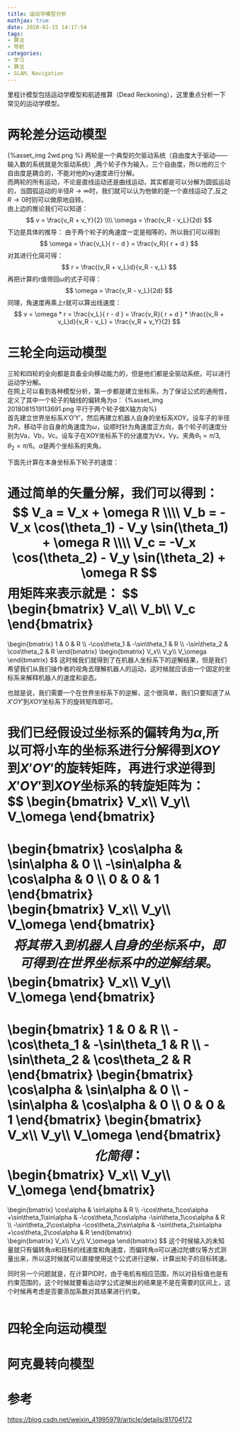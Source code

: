 ```yaml
---
title: 运动学模型分析
mathjax: true
date: 2020-02-15 14:17:54
tags:
- 算法
- 导航
categories:
- 学习
- 算法
- SLAM、Navigation
---
```

里程计模型包括运动学模型和航迹推算（Dead Reckoning），这里重点分析一下常见的运动学模型。
<!--more-->
# 两轮差分运动模型
{%asset_img 2wd.png %}
两轮是一个典型的欠驱动系统（自由度大于驱动——输入数的系统就是欠驱动系统）,两个轮子作为输入，三个自由度，所以他的三个自由度是耦合的，不能对他的xy速度进行分解。  
而两轮的所有运动，不论是直线运动还是曲线运动，其实都是可以分解为圆弧运动的，当圆弧运动的半径$R \to \infty$时，我们就可以认为他做的是一个直线运动了,反之$R \to 0$时则可以做原地自转。  
由上边的推论我们可以知道：
$$
v = \frac{v_R + v_Y}{2} \\\\
\omega = \frac{v_R - v_L}{2d}
$$
下边是具体的推导：
由于两个轮子的角速度一定是相等的，所以我们可以得到
$$
\omega = \frac{v_L}{ r - d } = \frac{v_R}{ r + d }
$$
对其进行化简可得：
$$
r = \frac{(v_R + v_L)d}{v_R - v_L} 
$$
再把计算的r值带回$\omega$的式子可得：
$$
\omega = \frac{v_R - v_L}{2d}
$$
同理，角速度再乘上r就可以算出线速度：
$$
v = \omega * r = \frac{v_L}{ r - d } = \frac{v_R}{ r + d } * \frac{(v_R + v_L)d}{v_R - v_L} = \frac{v_R + v_Y}{2} 
$$
# 三轮全向运动模型
三轮和四轮的全向都是具备全向移动能力的，但是他们都是全驱动系统，可以进行运动学分解。  
在网上可以看到各种模型分析，第一步都是建立坐标系，为了保证公式的通用性，定义了其中一个轮子的轴线的偏转角为$\alpha$：
{%asset_img 2018081519113691.png 平行于两个轮子做X轴方向%}  
首先建立世界坐标系X′O′Y′，然后再建立机器人自身的坐标系XOY。设车子的半径为$R$，移动平台自身的角速度为$\omega$，设顺时针为角速度正方向，各个轮子的速度分别为Va，Vb，Vc。设车子在XOY坐标系下的分速度为Vx，Vy。夹角$\theta_1 = π / 3 , \theta_2 = π / 6$。$\alpha$是两个坐标系的夹角。  

下面先计算在本身坐标系下轮子的速度：  

通过简单的矢量分解，我们可以得到：
$$
V_a = V_x + \omega R \\\\
V_b = -V_x \cos(\theta_1) - V_y \sin(\theta_1) + \omega R \\\\
V_c = -V_x \cos(\theta_2) - V_y \sin(\theta_2) + \omega R 
$$
用矩阵来表示就是：
$$
\begin{bmatrix}
    V_a\\\\
    V_b\\\\
    V_c
\end{bmatrix} 
= 
\begin{bmatrix}
    1 & 0 & R \\\\
    -\cos\theta_1 & -\sin\theta_1 & R \\\\
     -\sin\theta_2 & \cos\theta_2 & R 
\end{bmatrix} 
\begin{bmatrix}
    V_x\\\\
    V_y\\\\
    V_\omega
\end{bmatrix} 
$$
这时候我们就得到了在机器人坐标系下的逆解结果，但是我们希望我们从我们操作者的视角去理解机器人的运动，这时候就应该由一个固定的坐标系来解释机器人的速度和姿态。  

也就是说，我们需要一个在世界坐标系下的逆解，这个很简单，我们只要知道了从$X\prime O Y\prime$到$XOY$坐标系下的旋转矩阵即可。  

我们已经假设过坐标系的偏转角为$\alpha$,所以可将小车的坐标系进行分解得到$XOY$到$X\prime O Y\prime$的旋转矩阵，再进行求逆得到$X\prime O Y\prime$到$XOY$坐标系的转旋矩阵为：  
$$
\begin{bmatrix}
    V_x\\\\
    V_y\\\\
    V_\omega
\end{bmatrix} 
= 
\begin{bmatrix}
    \cos\alpha & \sin\alpha & 0 \\\\
    -\sin\alpha & \cos\alpha & 0 \\\\
    0 & 0 & 1 
\end{bmatrix}  
\begin{bmatrix}
    V_x\\\\
    V_y\\\\
    V_\omega
\end{bmatrix} 
$$
将其带入到机器人自身的坐标系中，即可得到在世界坐标系中的逆解结果。
$$
\begin{bmatrix}
    V_x\\\\
    V_y\\\\
    V_\omega
\end{bmatrix} 
= 
\begin{bmatrix}
    1 & 0 & R \\\\
    -\cos\theta_1 & -\sin\theta_1 & R \\\\
     -\sin\theta_2 & \cos\theta_2 & R 
\end{bmatrix} 
\begin{bmatrix}
    \cos\alpha & \sin\alpha & 0 \\\\
    -\sin\alpha & \cos\alpha & 0 \\\\
    0 & 0 & 1 
\end{bmatrix} 
\begin{bmatrix}
    V_x\\\\
    V_y\\\\
    V_\omega
\end{bmatrix} 
$$
化简得：
$$
\begin{bmatrix}
    V_x\\\\
    V_y\\\\
    V_\omega
\end{bmatrix} 
= 
\begin{bmatrix}
    \cos\alpha & \sin\alpha & R \\\\
    -\cos\theta_1\cos\alpha +\sin\theta_1\sin\alpha &  -\cos\theta_1\cos\alpha -\sin\theta_1\cos\alpha & R \\\\
    -\sin\theta_2\cos\alpha -\cos\theta_2\sin\alpha &  -\sin\theta_2\sin\alpha +\cos\theta_2\cos\alpha & R 
\end{bmatrix}  
\begin{bmatrix}
    V_x\\\\
    V_y\\\\
    V_\omega
\end{bmatrix} 
$$
这个时候输入的未知量就只有偏转角$\alpha$和目标的线速度和角速度，而偏转角$\alpha$可以通过陀螺仪等方式测量出来，所以这时候就可以直接使用这个公式进行逆解，计算出轮子的目标转速。  

同时另一个问题就是，在计算PID时，由于电机有相应范围，所以对目标值也是有约束范围的，这个时候就要看运动学公式逆解出的结果是不是在需要的区间上，这个时候再考虑是否要添加系数对其结果进行约束。
```

```
# 四轮全向运动模型
# 阿克曼转向模型

# 参考
https://blog.csdn.net/weixin_41995979/article/details/81704172  